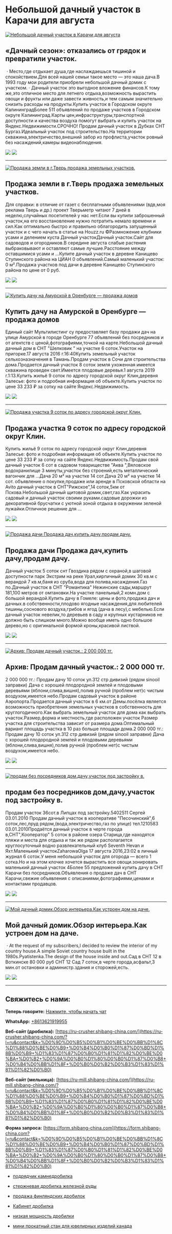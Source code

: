 # Небольшой дачный участок в Карачи для августа

<a href="https://swt.shibang-china.com/?l=ru&img&k=%D0%9D%D0%B5%D0%B1%D0%BE%D0%BB%D1%8C%D1%88%D0%BE%D0%B9+%D0%B4%D0%B0%D1%87%D0%BD%D1%8B%D0%B9+%D1%83%D1%87%D0%B0%D1%81%D1%82%D0%BE%D0%BA+%D0%B2+%D0%9A%D0%B0%D1%80%D0%B0%D1%87%D0%B8+%D0%B4%D0%BB%D1%8F+%D0%B0%D0%B2%D0%B3%D1%83%D1%81%D1%82%D0%B0" target="_blank">![Небольшой дачный участок в Карачи для августа](http://static.shibang-china.com/all-800x300/355.jpg)</a>

## &#171;Дачный сезон&#187;: отказались от грядок и превратили участок.
&nbsp;&#0183;&#32;Место,где отдыхает душа,где наслаждаешься тишиной и спокойствием.Для всей нашей семьи такое место — это наша дача.В 1993 году мои родители приобрели небольшой дачный домик с участком.&nbsp;&#0183;&#32;Дачный участок это выгодное вложение финансов.К тому же,это отличное место для летнего отдыха,возможность вырастить овощи и фрукты или даже завести живность,и тем самым значительно снизить расходы на продукты.Купить участок в Городском округе КалининградБолее 511 объявлений по продаже участков в Городском округе Калининград.Карты цен,инфраструктуры,транспортной доступности и качества воздуха помогут выбрать и купить участок на Яндекс.Недвижимости.СРОЧНО! Продам дачный участок в Дубках СНТ Бургаз.Идеальный участок под строительство.На территории скважина,электричество,внешний забор из профлиста,участок ровный без насаждений,камеры видеонаблюдения.


<a href="https://whatsapp.shibangsoft.com/WhatsApp.php" target="_blank" title="WhatsApp">![](http://static.shibang-china.com/icon/whatsapp.png)</a> <a href="https://swt.shibang-china.com/?l=ru&icon&k=%D0%9D%D0%B5%D0%B1%D0%BE%D0%BB%D1%8C%D1%88%D0%BE%D0%B9+%D0%B4%D0%B0%D1%87%D0%BD%D1%8B%D0%B9+%D1%83%D1%87%D0%B0%D1%81%D1%82%D0%BE%D0%BA+%D0%B2+%D0%9A%D0%B0%D1%80%D0%B0%D1%87%D0%B8+%D0%B4%D0%BB%D1%8F+%D0%B0%D0%B2%D0%B3%D1%83%D1%81%D1%82%D0%B0" target="_blank">![](http://static.shibang-china.com/icon/chat-ru.png)</a>

---

<a href="https://swt.shibang-china.com/?l=ru&img&k=%D0%9D%D0%B5%D0%B1%D0%BE%D0%BB%D1%8C%D1%88%D0%BE%D0%B9+%D0%B4%D0%B0%D1%87%D0%BD%D1%8B%D0%B9+%D1%83%D1%87%D0%B0%D1%81%D1%82%D0%BE%D0%BA+%D0%B2+%D0%9A%D0%B0%D1%80%D0%B0%D1%87%D0%B8+%D0%B4%D0%BB%D1%8F+%D0%B0%D0%B2%D0%B3%D1%83%D1%81%D1%82%D0%B0" target="_blank">![Продажа земли в г.Тверь продажа земельных участков.](http://static.shibang-china.com/all-800x300/1169.jpg)</a>

## Продажа земли в г.Тверь продажа земельных участков.
Для справки: в отличие от газет с бесплатными объявлениями (вдв,моя реклама Тверь и др.) проект Тверьметр читают 7 дней в неделю,случайных посетителей у нас нет.Если вы купили заброшенный участок,на его восстановление нужно потратить немало времени и сил.Как оптимально быстро и правильно облагородить запущенный участок и с чего начать в статье на Houzz.ru &#169;Размножение клубники усами и делением куста Дачный участокДачный участок.Сайт для садоводов и огородников.В середине августа слабые растения выбраковывают и оставляют самые лучшие.Расстояние между оставшимися усами и …Купите дачный участок в деревне Канищево Ступинского района на ЦИАН 0 объявлений.Самый маленький участок: 0 м&#178;.Продажа участков под дачи в деревне Канищево Ступинского района по цене от 0 руб.


<a href="https://whatsapp.shibangsoft.com/WhatsApp.php" target="_blank" title="WhatsApp">![](http://static.shibang-china.com/icon/whatsapp.png)</a> <a href="https://swt.shibang-china.com/?l=ru&icon&k=%D0%9D%D0%B5%D0%B1%D0%BE%D0%BB%D1%8C%D1%88%D0%BE%D0%B9+%D0%B4%D0%B0%D1%87%D0%BD%D1%8B%D0%B9+%D1%83%D1%87%D0%B0%D1%81%D1%82%D0%BE%D0%BA+%D0%B2+%D0%9A%D0%B0%D1%80%D0%B0%D1%87%D0%B8+%D0%B4%D0%BB%D1%8F+%D0%B0%D0%B2%D0%B3%D1%83%D1%81%D1%82%D0%B0" target="_blank">![](http://static.shibang-china.com/icon/chat-ru.png)</a>

---

<a href="https://swt.shibang-china.com/?l=ru&img&k=%D0%9D%D0%B5%D0%B1%D0%BE%D0%BB%D1%8C%D1%88%D0%BE%D0%B9+%D0%B4%D0%B0%D1%87%D0%BD%D1%8B%D0%B9+%D1%83%D1%87%D0%B0%D1%81%D1%82%D0%BE%D0%BA+%D0%B2+%D0%9A%D0%B0%D1%80%D0%B0%D1%87%D0%B8+%D0%B4%D0%BB%D1%8F+%D0%B0%D0%B2%D0%B3%D1%83%D1%81%D1%82%D0%B0" target="_blank">![Купить дачу на Амурской в Оренбурге — продажа домов](http://static.shibang-china.com/all-800x300/1430.jpg)</a>

## Купить дачу на Амурской в Оренбурге — продажа домов
Единый сайт Мультилистинг су предоставляет базу продажи дач на улице Амурской в городе Оренбурге 77 объявлений без посредников и от агентств с ценой,фотографиями,точкой на карте.Небольшой дачный дачный дом в СНТ &quot;Шелковик &quot; на участке 6 соток.Участок на пригорке.17 августа 2016 г.16:40Купить земельный участок сельхозназначения в Тамань.Продам участок в Сочи для строительства дома.Продается дачный участок 8 соток земля ухоженная имеется скважина проведен свет.Имеется плодовые деревья.1 августа 2019 г.1:13.Купить жильё 9 соток по адресу городской округ Клин,деревня Залесье: фото и подробная информация об объекте.Купить участок по цене 33 233 ₽ за сотку на сайте Яндекс.Недвижимость.


<a href="https://whatsapp.shibangsoft.com/WhatsApp.php" target="_blank" title="WhatsApp">![](http://static.shibang-china.com/icon/whatsapp.png)</a> <a href="https://swt.shibang-china.com/?l=ru&icon&k=%D0%9D%D0%B5%D0%B1%D0%BE%D0%BB%D1%8C%D1%88%D0%BE%D0%B9+%D0%B4%D0%B0%D1%87%D0%BD%D1%8B%D0%B9+%D1%83%D1%87%D0%B0%D1%81%D1%82%D0%BE%D0%BA+%D0%B2+%D0%9A%D0%B0%D1%80%D0%B0%D1%87%D0%B8+%D0%B4%D0%BB%D1%8F+%D0%B0%D0%B2%D0%B3%D1%83%D1%81%D1%82%D0%B0" target="_blank">![](http://static.shibang-china.com/icon/chat-ru.png)</a>

---

<a href="https://swt.shibang-china.com/?l=ru&img&k=%D0%9D%D0%B5%D0%B1%D0%BE%D0%BB%D1%8C%D1%88%D0%BE%D0%B9+%D0%B4%D0%B0%D1%87%D0%BD%D1%8B%D0%B9+%D1%83%D1%87%D0%B0%D1%81%D1%82%D0%BE%D0%BA+%D0%B2+%D0%9A%D0%B0%D1%80%D0%B0%D1%87%D0%B8+%D0%B4%D0%BB%D1%8F+%D0%B0%D0%B2%D0%B3%D1%83%D1%81%D1%82%D0%B0" target="_blank">![Продажа участка 9 соток по адресу городской округ Клин.](http://static.shibang-china.com/all-800x300/968.jpg)</a>

## Продажа участка 9 соток по адресу городской округ Клин.
Купить жильё 9 соток по адресу городской округ Клин,деревня Залесье: фото и подробная информация об объекте.Купить участок по цене 33 233 ₽ за сотку на сайте Яндекс.Недвижимость.Продам свой дачный участок 6 сот в садовом товариществе &quot;Аква &quot;,Вяловское водохранилище 3 минуты,участок без строений,есть металлический вагончик для …Дача 20 м&#178; на участке 14 сот.Дача 20 м&#178; на участке 14 сот. объявление о покупке,продаже или аренде в Псковской области на Avito дачный участок в СНТ&quot;Рижское&quot;,14 соток,5км от Пскова.Небольшой дачный щитовой домик,свет,газ.Как украсить садовый и дачный участок своими руками.садовые дорожки из декоративной брусчатки с уютной зоной отдыха в окружении зеленой лужайки.Отличное решение для …


<a href="https://whatsapp.shibangsoft.com/WhatsApp.php" target="_blank" title="WhatsApp">![](http://static.shibang-china.com/icon/whatsapp.png)</a> <a href="https://swt.shibang-china.com/?l=ru&icon&k=%D0%9D%D0%B5%D0%B1%D0%BE%D0%BB%D1%8C%D1%88%D0%BE%D0%B9+%D0%B4%D0%B0%D1%87%D0%BD%D1%8B%D0%B9+%D1%83%D1%87%D0%B0%D1%81%D1%82%D0%BE%D0%BA+%D0%B2+%D0%9A%D0%B0%D1%80%D0%B0%D1%87%D0%B8+%D0%B4%D0%BB%D1%8F+%D0%B0%D0%B2%D0%B3%D1%83%D1%81%D1%82%D0%B0" target="_blank">![](http://static.shibang-china.com/icon/chat-ru.png)</a>

---

<a href="https://swt.shibang-china.com/?l=ru&img&k=%D0%9D%D0%B5%D0%B1%D0%BE%D0%BB%D1%8C%D1%88%D0%BE%D0%B9+%D0%B4%D0%B0%D1%87%D0%BD%D1%8B%D0%B9+%D1%83%D1%87%D0%B0%D1%81%D1%82%D0%BE%D0%BA+%D0%B2+%D0%9A%D0%B0%D1%80%D0%B0%D1%87%D0%B8+%D0%B4%D0%BB%D1%8F+%D0%B0%D0%B2%D0%B3%D1%83%D1%81%D1%82%D0%B0" target="_blank">![Продажа дачи Продажа дач,купить дачу,продам дачу.](http://static.shibang-china.com/all-800x300/178.jpg)</a>

## Продажа дачи Продажа дач,купить дачу,продам дачу.
Дачный участок 5 соток снт Гвоздика рядом с охраной,в шаговой доступности парк Экстрим на реке Урал,кирпичный домик 30 кв.м с верандой 7 кв.м,баня из сруба,вода для полива,насаждения.Газ по.Дачный участок в СНТ &quot;Романтика&quot; Нежинские сады,маршрут 181,100 метров от омтановки.На участке панельный,2 комн.дом с большой верандой.Купить дачу в Гомеле: цены и фото,продажа дач и дачных.в собственности,плодово ягодные насаждения,для любителей тишины,соснового воздуха,грибов и ягод (дача в лесу),с мебелью.Если дачный участок невелик,то деревьев в саду и крупных кустарников не должно быть слишком много.Можно вообще иметь одно большое дерево,но с оригинальной формой кроны,красивой листвой.


<a href="https://whatsapp.shibangsoft.com/WhatsApp.php" target="_blank" title="WhatsApp">![](http://static.shibang-china.com/icon/whatsapp.png)</a> <a href="https://swt.shibang-china.com/?l=ru&icon&k=%D0%9D%D0%B5%D0%B1%D0%BE%D0%BB%D1%8C%D1%88%D0%BE%D0%B9+%D0%B4%D0%B0%D1%87%D0%BD%D1%8B%D0%B9+%D1%83%D1%87%D0%B0%D1%81%D1%82%D0%BE%D0%BA+%D0%B2+%D0%9A%D0%B0%D1%80%D0%B0%D1%87%D0%B8+%D0%B4%D0%BB%D1%8F+%D0%B0%D0%B2%D0%B3%D1%83%D1%81%D1%82%D0%B0" target="_blank">![](http://static.shibang-china.com/icon/chat-ru.png)</a>

---

<a href="https://swt.shibang-china.com/?l=ru&img&k=%D0%9D%D0%B5%D0%B1%D0%BE%D0%BB%D1%8C%D1%88%D0%BE%D0%B9+%D0%B4%D0%B0%D1%87%D0%BD%D1%8B%D0%B9+%D1%83%D1%87%D0%B0%D1%81%D1%82%D0%BE%D0%BA+%D0%B2+%D0%9A%D0%B0%D1%80%D0%B0%D1%87%D0%B8+%D0%B4%D0%BB%D1%8F+%D0%B0%D0%B2%D0%B3%D1%83%D1%81%D1%82%D0%B0" target="_blank">![Архив: Продам дачный участок.: 2 000 000 тг.](http://static.shibang-china.com/all-800x300/1022.jpg)</a>

## Архив: Продам дачный участок.: 2 000 000 тг.
2 000 000 тг.: Продам дачу 10 соток ул.312 стр дивизий (рядом sinooil заправки) Дача с хорошей плодородной землей и плодовыми деревьями (яблони,слива,вишня),полив ручной (проблем нет)с чистым воздухом,имеется небо.Продам садовый участок в районе Аэропорта.Продается дачный участок в 6 км.от Демы.посёлка является возможность приобретения земельных участков в собственность для круглогодичного.Как выбрать земельный участок для дома как выбрать участок.Размер,форма и местность,где расположен участок Размер участка для строительства зависит от размера дома.Оптимальный вариант площадь участка в 10 раз больше площади дома.2 000 000 тг.: Продам дачу 10 соток ул.312 стр дивизий (рядом sinooil заправки) Дача с хорошей плодородной землей и плодовыми деревьями (яблони,слива,вишня),полив ручной (проблем нет)с чистым воздухом,имеется небо.


<a href="https://whatsapp.shibangsoft.com/WhatsApp.php" target="_blank" title="WhatsApp">![](http://static.shibang-china.com/icon/whatsapp.png)</a> <a href="https://swt.shibang-china.com/?l=ru&icon&k=%D0%9D%D0%B5%D0%B1%D0%BE%D0%BB%D1%8C%D1%88%D0%BE%D0%B9+%D0%B4%D0%B0%D1%87%D0%BD%D1%8B%D0%B9+%D1%83%D1%87%D0%B0%D1%81%D1%82%D0%BE%D0%BA+%D0%B2+%D0%9A%D0%B0%D1%80%D0%B0%D1%87%D0%B8+%D0%B4%D0%BB%D1%8F+%D0%B0%D0%B2%D0%B3%D1%83%D1%81%D1%82%D0%B0" target="_blank">![](http://static.shibang-china.com/icon/chat-ru.png)</a>

---

<a href="https://swt.shibang-china.com/?l=ru&img&k=%D0%9D%D0%B5%D0%B1%D0%BE%D0%BB%D1%8C%D1%88%D0%BE%D0%B9+%D0%B4%D0%B0%D1%87%D0%BD%D1%8B%D0%B9+%D1%83%D1%87%D0%B0%D1%81%D1%82%D0%BE%D0%BA+%D0%B2+%D0%9A%D0%B0%D1%80%D0%B0%D1%87%D0%B8+%D0%B4%D0%BB%D1%8F+%D0%B0%D0%B2%D0%B3%D1%83%D1%81%D1%82%D0%B0" target="_blank">![продам без посредников дом,дачу,участок под застройку в.](http://static.shibang-china.com/all-800x300/1051.jpg)</a>

## продам без посредников дом,дачу,участок под застройку в.
Продам участок 36сот.в Липцах под застройку.5402511 Сергей 03.01.2010 Продам дачный участок в кооперативе &quot;Песочинский&quot;,6 соток,лес,пруд рядом,(вода,электричество,газ по улице) тел.1210583 03.01.2010Продаётся дачный участок в черте города в,СНТ&quot;,Кооператор&quot; 5 соток в районе озера Старица,где находятся пляжи и места для отдыха и так же рядом располагается круглосуточный водно развлекательный клуб Seventh Hevan и Яхт.Маленький участокZaharowaOlga 17 августа 2016,23:02 в личный журнал 6 соток.У меня небольшой участок для огорода — всего 1 сотка.Но и на этом клочке хочется вырастить все овощи.зонировать маленький дачный участок 4Более 55 предложений купить дачу в СНТ Карачи без посредников.Объявления о продаже дач в СНТ Карачи,свежие объявления с описаниями,фотографиями,ценами и контактами продавцов.


<a href="https://whatsapp.shibangsoft.com/WhatsApp.php" target="_blank" title="WhatsApp">![](http://static.shibang-china.com/icon/whatsapp.png)</a> <a href="https://swt.shibang-china.com/?l=ru&icon&k=%D0%9D%D0%B5%D0%B1%D0%BE%D0%BB%D1%8C%D1%88%D0%BE%D0%B9+%D0%B4%D0%B0%D1%87%D0%BD%D1%8B%D0%B9+%D1%83%D1%87%D0%B0%D1%81%D1%82%D0%BE%D0%BA+%D0%B2+%D0%9A%D0%B0%D1%80%D0%B0%D1%87%D0%B8+%D0%B4%D0%BB%D1%8F+%D0%B0%D0%B2%D0%B3%D1%83%D1%81%D1%82%D0%B0" target="_blank">![](http://static.shibang-china.com/icon/chat-ru.png)</a>

---

<a href="https://swt.shibang-china.com/?l=ru&img&k=%D0%9D%D0%B5%D0%B1%D0%BE%D0%BB%D1%8C%D1%88%D0%BE%D0%B9+%D0%B4%D0%B0%D1%87%D0%BD%D1%8B%D0%B9+%D1%83%D1%87%D0%B0%D1%81%D1%82%D0%BE%D0%BA+%D0%B2+%D0%9A%D0%B0%D1%80%D0%B0%D1%87%D0%B8+%D0%B4%D0%BB%D1%8F+%D0%B0%D0%B2%D0%B3%D1%83%D1%81%D1%82%D0%B0" target="_blank">![Мой дачный домик.Обзор интерьера.Как устроен дом на даче.](http://static.shibang-china.com/all-800x300/146.jpg)</a>

## Мой дачный домик.Обзор интерьера.Как устроен дом на даче.
&nbsp;&#0183;&#32;At the request of my subscribers,I decided to review the interior of my country house.A simple Soviet country house built in the 1980s.Pyatistenka.The design of the house inside and out.Сад в СНТ 12 в Воткинске 80 000 руб СНТ 12 Сад 7 соток,в черте города,асфальт,3 мин.от остановки и администр.здания и сторожей,есть.

<a href="https://whatsapp.shibangsoft.com/WhatsApp.php" target="_blank" title="WhatsApp">![](http://static.shibang-china.com/icon/whatsapp.png)</a> <a href="https://swt.shibang-china.com/?l=ru&icon&k=%D0%9D%D0%B5%D0%B1%D0%BE%D0%BB%D1%8C%D1%88%D0%BE%D0%B9+%D0%B4%D0%B0%D1%87%D0%BD%D1%8B%D0%B9+%D1%83%D1%87%D0%B0%D1%81%D1%82%D0%BE%D0%BA+%D0%B2+%D0%9A%D0%B0%D1%80%D0%B0%D1%87%D0%B8+%D0%B4%D0%BB%D1%8F+%D0%B0%D0%B2%D0%B3%D1%83%D1%81%D1%82%D0%B0" target="_blank">![](http://static.shibang-china.com/icon/chat-ru.png)</a>

---
## Свяжитесь с нами:

**Теперь говорите:** [Нажмите, чтобы начать чат](https://swt.shibang-china.com?l=ru&contact&k=%D0%9D%D0%B5%D0%B1%D0%BE%D0%BB%D1%8C%D1%88%D0%BE%D0%B9+%D0%B4%D0%B0%D1%87%D0%BD%D1%8B%D0%B9+%D1%83%D1%87%D0%B0%D1%81%D1%82%D0%BE%D0%BA+%D0%B2+%D0%9A%D0%B0%D1%80%D0%B0%D1%87%D0%B8+%D0%B4%D0%BB%D1%8F+%D0%B0%D0%B2%D0%B3%D1%83%D1%81%D1%82%D0%B0)

**WhatsApp:**  [+8613621919955](https://whatsapp.shibangsoft.com/WhatsApp.php)

**Веб-сайт (дробилка):** [https://ru-crusher.shibang-china.com/](https://ru-crusher.shibang-china.com/?l=ru&contact&k=%D0%9D%D0%B5%D0%B1%D0%BE%D0%BB%D1%8C%D1%88%D0%BE%D0%B9+%D0%B4%D0%B0%D1%87%D0%BD%D1%8B%D0%B9+%D1%83%D1%87%D0%B0%D1%81%D1%82%D0%BE%D0%BA+%D0%B2+%D0%9A%D0%B0%D1%80%D0%B0%D1%87%D0%B8+%D0%B4%D0%BB%D1%8F+%D0%B0%D0%B2%D0%B3%D1%83%D1%81%D1%82%D0%B0)

**Веб-сайт (мельница):** [https://ru-mill.shibang-china.com/](https://ru-mill.shibang-china.com/?l=ru&contact&k=%D0%9D%D0%B5%D0%B1%D0%BE%D0%BB%D1%8C%D1%88%D0%BE%D0%B9+%D0%B4%D0%B0%D1%87%D0%BD%D1%8B%D0%B9+%D1%83%D1%87%D0%B0%D1%81%D1%82%D0%BE%D0%BA+%D0%B2+%D0%9A%D0%B0%D1%80%D0%B0%D1%87%D0%B8+%D0%B4%D0%BB%D1%8F+%D0%B0%D0%B2%D0%B3%D1%83%D1%81%D1%82%D0%B0)

**Форма запроса:** [https://form.shibang-china.com](https://form.shibang-china.com?l=ru&contact&k=%D0%9D%D0%B5%D0%B1%D0%BE%D0%BB%D1%8C%D1%88%D0%BE%D0%B9+%D0%B4%D0%B0%D1%87%D0%BD%D1%8B%D0%B9+%D1%83%D1%87%D0%B0%D1%81%D1%82%D0%BE%D0%BA+%D0%B2+%D0%9A%D0%B0%D1%80%D0%B0%D1%87%D0%B8+%D0%B4%D0%BB%D1%8F+%D0%B0%D0%B2%D0%B3%D1%83%D1%81%D1%82%D0%B0)

* [подрядчик камнедробилка](../134/%D0%BF%D0%BE%D0%B4%D1%80%D1%8F%D0%B4%D1%87%D0%B8%D0%BA%20%D0%BA%D0%B0%D0%BC%D0%BD%D0%B5%D0%B4%D1%80%D0%BE%D0%B1%D0%B8%D0%BB%D0%BA%D0%B0.md)

* [стержневая дробилка железной руды](../134/%D1%81%D1%82%D0%B5%D1%80%D0%B6%D0%BD%D0%B5%D0%B2%D0%B0%D1%8F%20%D0%B4%D1%80%D0%BE%D0%B1%D0%B8%D0%BB%D0%BA%D0%B0%20%D0%B6%D0%B5%D0%BB%D0%B5%D0%B7%D0%BD%D0%BE%D0%B9%20%D1%80%D1%83%D0%B4%D1%8B.md)

* [продажа финляндских дробилок](../135/%D0%BF%D1%80%D0%BE%D0%B4%D0%B0%D0%B6%D0%B0%20%D1%84%D0%B8%D0%BD%D0%BB%D1%8F%D0%BD%D0%B4%D1%81%D0%BA%D0%B8%D1%85%20%D0%B4%D1%80%D0%BE%D0%B1%D0%B8%D0%BB%D0%BE%D0%BA.md)

* [Кабинет дробилка](../131/%D0%9A%D0%B0%D0%B1%D0%B8%D0%BD%D0%B5%D1%82%20%D0%B4%D1%80%D0%BE%D0%B1%D0%B8%D0%BB%D0%BA%D0%B0.md)

* [низкая мощность дробилки](../131/%D0%BD%D0%B8%D0%B7%D0%BA%D0%B0%D1%8F%20%D0%BC%D0%BE%D1%89%D0%BD%D0%BE%D1%81%D1%82%D1%8C%20%D0%B4%D1%80%D0%BE%D0%B1%D0%B8%D0%BB%D0%BA%D0%B8.md)

* [мини прокатный стан для ювелирных изделий канада](../132/%D0%BC%D0%B8%D0%BD%D0%B8%20%D0%BF%D1%80%D0%BE%D0%BA%D0%B0%D1%82%D0%BD%D1%8B%D0%B9%20%D1%81%D1%82%D0%B0%D0%BD%20%D0%B4%D0%BB%D1%8F%20%D1%8E%D0%B2%D0%B5%D0%BB%D0%B8%D1%80%D0%BD%D1%8B%D1%85%20%D0%B8%D0%B7%D0%B4%D0%B5%D0%BB%D0%B8%D0%B9%20%D0%BA%D0%B0%D0%BD%D0%B0%D0%B4%D0%B0.md)